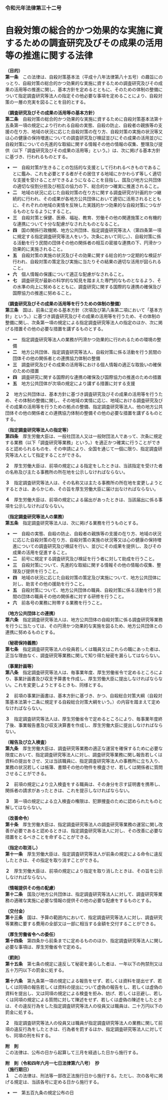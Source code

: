 ### 令和元年法律第三十二号  
# 自殺対策の総合的かつ効果的な実施に資するための調査研究及びその成果の活用等の推進に関する法律  
  
**（目的）**  
**第一条**　この法律は、自殺対策基本法（平成十八年法律第八十五号）の趣旨にのっとり、自殺対策の総合的かつ効果的な実施に資するための調査研究及びその成果の活用等の推進に関し、基本方針を定めるとともに、そのための体制の整備について指定調査研究等法人の指定その他必要な事項を定めることにより、自殺対策の一層の充実を図ることを目的とする。  
  
**（調査研究及びその成果の活用等の基本方針）**  
**第二条**　自殺対策の総合的かつ効果的な実施に資するために自殺対策基本法第十五条第一項の規定により行われる自殺の実態、自殺の防止、自殺者の親族等の支援の在り方、地域の状況に応じた自殺対策の在り方、自殺対策の実施の状況等又は心の健康の保持増進についての調査研究及び検証並びにその成果の活用並びに自殺対策についての先進的な取組に関する情報その他の情報の収集、整理及び提供（以下「調査研究及びその成果の活用等」という。）は、次に掲げる基本方針に基づき、行われるものとする。  
* **一**　自殺対策が生きることの包括的な支援として行われるべきものであることに鑑み、これを必要とする者がその居住する地域にかかわらず等しく適切な支援を受けることができるようになることを目指し、国及び地方公共団体の適切な役割分担及び相互の協力の下、総合的かつ確実に推進されること。  
* **二**　地域の状況に応じた自殺対策の在り方に関する調査研究が計画的かつ継続的に行われ、その成果が各地方公共団体において適切に活用されるとともに、それぞれの地域の実情を反映した実践的かつ効果的な自殺対策につながるものとなるようにすること。  
* **三**　自殺対策と保健、医療、福祉、教育、労働その他の関連施策との有機的な連携について十分な配慮がなされたものとなること。  
* **四**　国の関係行政機関、地方公共団体、指定調査研究等法人（第四条第一項に規定する指定調査研究等法人をいう。次条において同じ。）、自殺対策に係る活動を行う民間の団体その他の関係者の相互の密接な連携の下、円滑かつ効果的に実施されること。  
* **五**　自殺対策の実施の状況及びその効果に関する総合的かつ定期的な検証が行われ、自殺対策の策定及び実施に当たりその結果の適切な活用が図られること。  
* **六**　個人情報の保護について適正な配慮がなされること。  
* **七**　調査研究が最新の科学的な知見を踏まえた専門的なものとなるよう、その水準の向上に努めるとともに、調査研究に関する国際的な連携の確保及び国際協力の推進に努めること。  
  
**（調査研究及びその成果の活用等を行うための体制の整備）**  
**第三条**　国は、前条に定める基本方針（次項及び第八条第二項において「基本方針」という。）に基づき調査研究及びその成果の活用等を行うため、その体制の整備に関し、次条第一項の規定による指定調査研究等法人の指定のほか、次に掲げる措置その他の必要な措置を講ずるものとする。  
* **一**　指定調査研究等法人の業務が円滑かつ効果的に行われるための環境の整備  
* **二**　地方公共団体、指定調査研究等法人、自殺対策に係る活動を行う民間の団体その他の関係者との連携協力体制の整備  
* **三**　調査研究及びその成果の活用等における個人情報の適正な取扱いの確保のための措置  
* **四**　調査研究に関する国際的な連携の確保及び国際協力の推進のための措置  
* **五**　地方公共団体が次項の規定により講ずる措置に対する支援  
  
**２**　地方公共団体は、基本方針に基づき調査研究及びその成果の活用等を行うため、その体制の整備に関し、その地域の実情に応じ、地域における調査研究及びその成果の活用等を行うための拠点の整備、指定調査研究等法人、他の地方公共団体その他の関係者との連携協力体制の整備その他の必要な措置を講ずるものとする。  
  
**（指定調査研究等法人の指定等）**  
**第四条**　厚生労働大臣は、一般社団法人又は一般財団法人であって、次条に規定する業務（以下「調査研究等業務」という。）を適正かつ確実に行うことができると認められるものを、その申請により、全国を通じて一個に限り、指定調査研究等法人として指定することができる。  
  
**２**　厚生労働大臣は、前項の規定による指定をしたときは、当該指定を受けた者の名称及び主たる事務所の所在地を公示しなければならない。  
  
**３**　指定調査研究等法人は、その名称又は主たる事務所の所在地を変更しようとするときは、あらかじめ、その旨を厚生労働大臣に届け出なければならない。  
  
**４**　厚生労働大臣は、前項の規定による届出があったときは、当該届出に係る事項を公示しなければならない。  
  
**（指定調査研究等法人の業務）**  
**第五条**　指定調査研究等法人は、次に掲げる業務を行うものとする。  
* **一**　自殺の実態、自殺の防止、自殺者の親族等の支援の在り方、地域の状況に応じた自殺対策の在り方、自殺対策の実施の状況等又は心の健康の保持増進についての調査研究及び検証を行い、並びにその成果を提供し、及びその成果の活用を促進すること。  
* **二**　前号に規定する調査研究及び検証を行う者に対して助成を行うこと。  
* **三**　自殺対策について、先進的な取組に関する情報その他の情報の収集、整理及び提供を行うこと。  
* **四**　地域の状況に応じた自殺対策の策定及び実施について、地方公共団体に対し、助言その他の援助を行うこと。  
* **五**　自殺対策について、地方公共団体の職員、自殺対策に係る活動を行う民間の団体の職員その他の関係者に対する研修を行うこと。  
* **六**　前各号の業務に附帯する業務を行うこと。  
  
**（地方公共団体との連携）**  
**第六条**　指定調査研究等法人は、地方公共団体の自殺対策に係る調査研究等業務を行うに当たっては、その円滑かつ効果的な実施を図るため、地方公共団体との連携に努めるものとする。  
  
**（秘密保持義務）**  
**第七条**　指定調査研究等法人の役員若しくは職員又はこれらの職にあった者は、正当な理由なく、調査研究等業務に関して知り得た秘密を漏らしてはならない。  
  
**（事業計画等）**  
**第八条**　指定調査研究等法人は、毎事業年度、厚生労働省令で定めるところにより、事業計画書及び収支予算書を作成し、厚生労働大臣に提出しなければならない。これを変更しようとするときも、同様とする。  
  
**２**　前項の事業計画書は、基本方針に基づき、かつ、自殺総合対策大綱（自殺対策基本法第十二条に規定する自殺総合対策大綱をいう。）の内容を踏まえて定めなければならない。  
  
**３**　指定調査研究等法人は、厚生労働省令で定めるところにより、毎事業年度終了後、事業報告書及び収支決算書を作成し、厚生労働大臣に提出しなければならない。  
  
**（報告及び立入検査）**  
**第九条**　厚生労働大臣は、調査研究等業務の適正な運営を確保するために必要な限度において、指定調査研究等法人に対し、調査研究等業務に関し報告若しくは資料の提出をさせ、又は当該職員に、指定調査研究等法人の事務所に立ち入り、業務の状況若しくは帳簿、書類その他の物件を検査させ、若しくは関係者に質問させることができる。  
  
**２**　前項の規定により立入検査をする職員は、その身分を示す証明書を携帯し、関係者の請求があったときは、これを提示しなければならない。  
  
**３**　第一項の規定による立入検査の権限は、犯罪捜査のために認められたものと解してはならない。  
  
**（改善命令）**  
**第十条**　厚生労働大臣は、指定調査研究等法人の調査研究等業務の運営に関し改善が必要であると認めるときは、指定調査研究等法人に対し、その改善に必要な措置をとるべきことを命ずることができる。  
  
**（指定の取消し）**  
**第十一条**　厚生労働大臣は、指定調査研究等法人が前条の規定による命令に違反したときは、その指定を取り消すことができる。  
  
**２**　厚生労働大臣は、前項の規定により指定を取り消したときは、その旨を公示しなければならない。  
  
**（情報提供その他の配慮）**  
**第十二条**　国及び地方公共団体は、指定調査研究等法人に対して、調査研究等業務の適確な実施に必要な情報の提供その他の必要な配慮をするものとする。  
  
**（交付金）**  
**第十三条**　国は、予算の範囲内において、指定調査研究等法人に対し、調査研究等業務に要する費用の全部又は一部に相当する金額を交付することができる。  
  
**（厚生労働省令への委任）**  
**第十四条**　第四条から前条までに定めるもののほか、指定調査研究等法人に関し必要な事項は、厚生労働省令で定める。  
  
**（罰則）**  
**第十五条**　第七条の規定に違反して秘密を漏らした者は、一年以下の拘禁刑又は五十万円以下の罰金に処する。  
  
**第十六条**　第九条第一項の規定による報告をせず、若しくは資料を提出せず、若しくは同項の報告若しくは資料の提出について虚偽の報告をし、若しくは虚偽の資料を提出し、又は同項の規定による検査を拒み、妨げ、若しくは忌避し、若しくは同項の規定による質問に対して陳述をせず、若しくは虚偽の陳述をしたときは、その違反行為をした指定調査研究等法人の役員又は職員は、二十万円以下の罰金に処する。  
  
**２**　指定調査研究等法人の役員又は職員が指定調査研究等法人の業務に関して前項の違反行為をしたときは、行為者を罰するほか、指定調査研究等法人に対しても、同項の刑を科する。  
  
**附　則**  
この法律は、公布の日から起算して三月を経過した日から施行する。  
  
**附　則（令和四年六月一七日法律第六八号）　抄**  
**（施行期日）**  
**１**　この法律は、刑法等一部改正法施行日から施行する。ただし、次の各号に掲げる規定は、当該各号に定める日から施行する。  
* **一**　第五百九条の規定公布の日  
  
